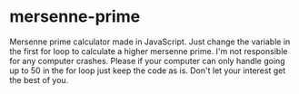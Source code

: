 # mersenne-prime
Mersenne prime calculator made in JavaScript. 
Just change the variable in the first for loop to calculate a higher mersenne prime. I'm not responsible for any computer crashes. Please if your computer can only handle going up to 50 in the for loop just keep the code as is.
Don't let your interest get the best of you.

